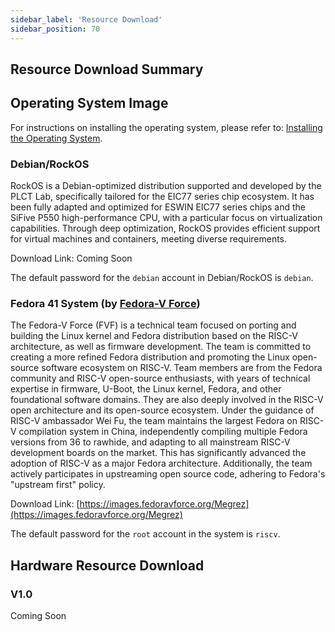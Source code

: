 ```yaml
---
sidebar_label: 'Resource Download'
sidebar_position: 70
---
```


## Resource Download Summary

## Operating System Image

For instructions on installing the operating system, please refer to: [Installing the Operating System](https://milkv.io/zh/docs/megrez/getting-started/boot).

### Debian/RockOS

RockOS is a Debian-optimized distribution supported and developed by the PLCT Lab, specifically tailored for the EIC77 series chip ecosystem. It has been fully adapted and optimized for ESWIN EIC77 series chips and the SiFive P550 high-performance CPU, with a particular focus on virtualization capabilities. Through deep optimization, RockOS provides efficient support for virtual machines and containers, meeting diverse requirements.

Download Link: Coming Soon

The default password for the `debian` account in Debian/RockOS is `debian`.

### Fedora 41 System (by [Fedora-V Force](https://github.com/fedora-riscv))

The Fedora-V Force (FVF) is a technical team focused on porting and building the Linux kernel and Fedora distribution based on the RISC-V architecture, as well as firmware development. The team is committed to creating a more refined Fedora distribution and promoting the Linux open-source software ecosystem on RISC-V. Team members are from the Fedora community and RISC-V open-source enthusiasts, with years of technical expertise in firmware, U-Boot, the Linux kernel, Fedora, and other foundational software domains. They are also deeply involved in the RISC-V open architecture and its open-source ecosystem. Under the guidance of RISC-V ambassador Wei Fu, the team maintains the largest Fedora on RISC-V compilation system in China, independently compiling multiple Fedora versions from 36 to rawhide, and adapting to all mainstream RISC-V development boards on the market. This has significantly advanced the adoption of RISC-V as a major Fedora architecture. Additionally, the team actively participates in upstreaming open source code, adhering to Fedora's "upstream first" policy.

Download Link: [https://images.fedoravforce.org/Megrez](https://images.fedoravforce.org/Megrez)

The default password for the `root` account in the system is `riscv`.

## Hardware Resource Download

### V1.0
Coming Soon